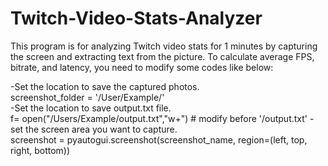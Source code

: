 # Twitch-Video-Stats-Analyzer

This program is for analyzing Twitch video stats for 1 minutes by capturing the screen and extracting text from the picture.
To calculate average FPS, bitrate, and latency, you need to modify some codes like below:

-Set the location to save the captured photos.<br/>
screenshot_folder = '/User/Example/'<br/>
-Set the location to save output.txt file.<br/>
f= open("/Users/Example/output.txt","w+") # modify before '/output.txt'
-set the screen area you want to capture.<br/>
screenshot = pyautogui.screenshot(screenshot_name, region=(left, top, right, bottom)) 
